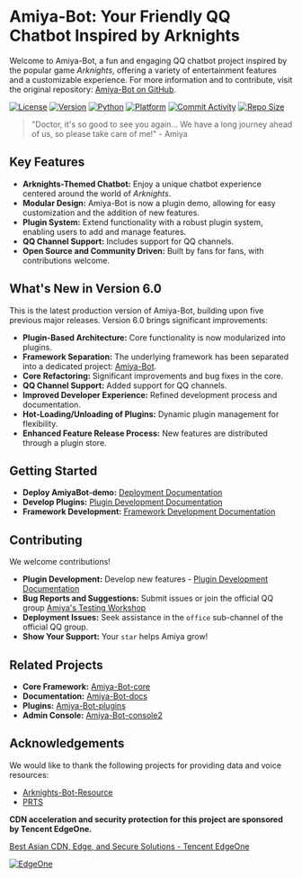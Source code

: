 # Amiya-Bot: Your Friendly QQ Chatbot Inspired by Arknights

Welcome to Amiya-Bot, a fun and engaging QQ chatbot project inspired by the popular game *Arknights*, offering a variety of entertainment features and a customizable experience.  For more information and to contribute, visit the original repository: [Amiya-Bot on GitHub](https://github.com/AmiyaBot/Amiya-Bot).

[![License](https://img.shields.io/badge/license-MIT-green)](https://github.com/AmiyaBot/Amiya-Bot/blob/main/LICENSE)
[![Version](https://img.shields.io/badge/version-6.0-orange)](https://github.com/AmiyaBot/Amiya-Bot/releases)
[![Python](https://img.shields.io/badge/Python-3.10+-%233776AB?logo=python&logoColor=white)](https://www.python.org/)
[![Platform](https://img.shields.io/badge/platform-windows%20%7C%20macos%20%7C%20ubuntu-blueviolet)](https://github.com/AmiyaBot/Amiya-Bot)
[![Commit Activity](https://img.shields.io/github/commit-activity/m/AmiyaBot/Amiya-Bot?color=%23ff69b4)](https://github.com/AmiyaBot/Amiya-Bot/commits/main)
[![Repo Size](https://img.shields.io/github/repo-size/AmiyaBot/Amiya-Bot?color=%23ffeb3b)](https://github.com/AmiyaBot/Amiya-Bot)

> "Doctor, it's so good to see you again... We have a long journey ahead of us, so please take care of me!" - Amiya

## Key Features

*   **Arknights-Themed Chatbot:** Enjoy a unique chatbot experience centered around the world of *Arknights*.
*   **Modular Design:** Amiya-Bot is now a plugin demo, allowing for easy customization and the addition of new features.
*   **Plugin System:**  Extend functionality with a robust plugin system, enabling users to add and manage features.
*   **QQ Channel Support:**  Includes support for QQ channels.
*   **Open Source and Community Driven:**  Built by fans for fans, with contributions welcome.

## What's New in Version 6.0

This is the latest production version of Amiya-Bot, building upon five previous major releases.  Version 6.0 brings significant improvements:

*   **Plugin-Based Architecture:** Core functionality is now modularized into plugins.
*   **Framework Separation:** The underlying framework has been separated into a dedicated project: [Amiya-Bot](https://www.amiyabot.com/).
*   **Core Refactoring:** Significant improvements and bug fixes in the core.
*   **QQ Channel Support:** Added support for QQ channels.
*   **Improved Developer Experience:**  Refined development process and documentation.
*   **Hot-Loading/Unloading of Plugins:** Dynamic plugin management for flexibility.
*   **Enhanced Feature Release Process:** New features are distributed through a plugin store.

## Getting Started

*   **Deploy AmiyaBot-demo:**  [Deployment Documentation](https://www.amiyabot.com/guide/deploy/)
*   **Develop Plugins:**  [Plugin Development Documentation](https://www.amiyabot.com/develop/plugin/)
*   **Framework Development:**  [Framework Development Documentation](https://www.amiyabot.com/develop/basic/)

## Contributing

We welcome contributions!

*   **Plugin Development:**  Develop new features - [Plugin Development Documentation](https://www.amiyabot.com/develop/plugin/)
*   **Bug Reports and Suggestions:**  Submit issues or join the official QQ group [Amiya's Testing Workshop](https://qun.qq.com/qqweb/qunpro/share?_wv=3&_wwv=128&appChannel=share&inviteCode=1W4sJux&appChannel=share&businessType=9&from=181074&biz=ka&shareSource=5)
*   **Deployment Issues:**  Seek assistance in the `office` sub-channel of the official QQ group.
*   **Show Your Support:**  Your `star` helps Amiya grow!

## Related Projects

*   **Core Framework:** [Amiya-Bot-core](https://github.com/AmiyaBot/Amiya-Bot-core)
*   **Documentation:** [Amiya-Bot-docs](https://github.com/AmiyaBot/Amiya-Bot-docs)
*   **Plugins:** [Amiya-Bot-plugins](https://github.com/AmiyaBot/Amiya-Bot-plugins)
*   **Admin Console:** [Amiya-Bot-console2](https://github.com/AmiyaBot/Amiya-Bot-console2)

## Acknowledgements

We would like to thank the following projects for providing data and voice resources:

*   [Arknights-Bot-Resource](https://github.com/yuanyan3060/Arknights-Bot-Resource)
*   [PRTS](http://prts.wiki/)

**CDN acceleration and security protection for this project are sponsored by Tencent EdgeOne.**

[Best Asian CDN, Edge, and Secure Solutions - Tencent EdgeOne](https://edgeone.ai/?from=github)

<a href="https://edgeone.ai/?from=github">
    <img alt="EdgeOne" src="https://edgeone.ai/media/34fe3a45-492d-4ea4-ae5d-ea1087ca7b4b.png">
</a>